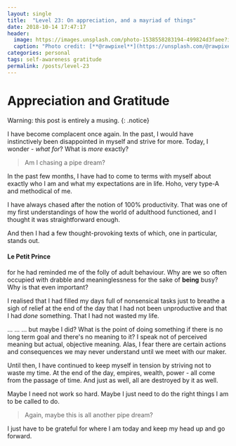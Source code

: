 ```yaml
---
layout: single
title:  "Level 23: On appreciation, and a mayriad of things"
date: 2018-10-14 17:47:17
header:
  image: https://images.unsplash.com/photo-1538558283194-499824d3faee?ixlib=rb-0.3.5&ixid=eyJhcHBfaWQiOjEyMDd9&s=77543db1e442be95741a29ab1a6eebb8&auto=format&fit=crop&w=1050&q=80
  caption: "Photo credit: [**@rawpixel**](https://unsplash.com/@rawpixel)"
categories: personal
tags: self-awareness gratitude 
permalink: /posts/level-23
---
```


# Appreciation and Gratitude

Warning: this post is entirely a musing.
{: .notice}

I have become complacent once again. In the past, I would have instinctively been disappointed in myself and strive for more. Today, I wonder - *what for*? What is *more* exactly? 

> Am I chasing a pipe dream?

In the past few months, I have had to come to terms with myself about exactly who I am and what my expectations are in life. Hoho, very type-A and methodical of me.

I have always chased after the notion of 100% productivity. That was one of my first understandings of how the world of adulthood functioned, and I thought it was straightforward enough. 

And then I had a few thought-provoking texts of which, one in particular, stands out. 

#### Le Petit Prince

for he had reminded me of the folly of adult behaviour. Why are we so often occupied with drabble and meaninglessness for the sake of **being** busy? Why is that even important? 

I realised that I had filled my days full of nonsensical tasks just to breathe a sigh of relief at the end of the day that I had not been unproductive and that I had _done_ something. That I had not wasted my life. 

... ... ... but maybe I did? What is the point of doing something if there is no long term goal and there's no meaning to it? I speak not of perceived meaning but actual, objective meaning. Alas, I fear there are certain actions and consequences we may never understand until we meet with our maker.

Until then, I have continued to keep myself in tension by striving not to waste my time. At the end of the day, empires, wealth, power - all come from the passage of time. And just as well, all are destroyed by it as well.

Maybe I need not work so hard. Maybe I just need to do the right things I am to be called to do.

> Again, maybe this is all another pipe dream?

I just have to be grateful for where I am today and keep my head up and go forward.